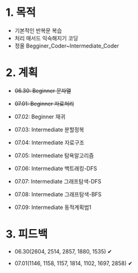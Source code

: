 # 1. 목적

- 기본적인 반복문 복습
- 처리 매서드 익숙해지기 코딩
- 정올 Begginer_Coder~Intermediate_Coder



# 2. 계획

- ~~06.30: Beginner 문자열~~

- ~~07.01: Beginner 자료처리~~
- 07.02: Beginner 재귀
- 07.03: Intermediate 분할정복
- 07.04: Intermediate 자료구조
- 07.05: Intermediate 탐욕알고리즘
- 07.06: Intermediate 백트래킹-DFS
- 07.07: Intermediate 그래프탐색-DFS
- 07.08: Intermediate 그래프탐색-BFS
- 07.09: Intermediate 동적계획법1



# 3. 피드백

- 06.30(2604, 2514, 2857, 1880, 1535) ✔

- 07.01(1146, 1158, 1157, 1814, 1102, 1697, 2858) ✔

  